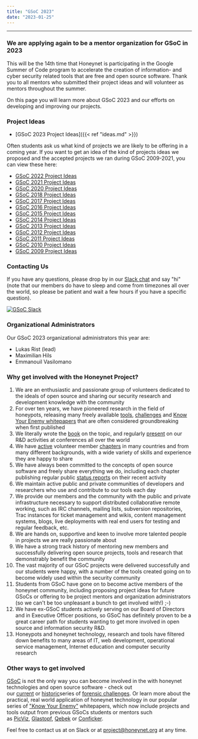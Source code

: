 ```yaml
---
title: "GSoC 2023"
date: "2023-01-25"
---
```


* * *

### We are applying again to be a mentor organization for GSoC in 2023

This will be the 14th time that Honeynet is participating in the Google Summer of Code program to accelerate the creation of information- and cyber security related tools that are free and open source software. Thank you to all mentors who submitted their project ideas and will volunteer as mentors throughout the summer.

On this page you will learn more about GSoC 2023 and our efforts on developing and improving our projects.

### Project Ideas

- [GSoC 2023 Project Ideas]({{< ref "ideas.md" >}})

Often students ask us what kind of projects we are likely to be offering in a coming year. If you want to get an idea of the kind of projects ideas we proposed and the accepted projects we ran during GSoC 2009-2021, you can view these here:

- [GSoC 2022 Project Ideas](/gsoc/gsoc-2022/ideas/)
- [GSoC 2021 Project Ideas](https://www.honeynet.org/gsoc/gsoc-2021/google-summer-of-code-2021-project-ideas/)  
- [GSoC 2020 Project Ideas](https://www.honeynet.org/gsoc/gsoc-2020/google-summer-of-code-2020-project-ideas/)  
- [GSoC 2018 Project Ideas](//www.honeynet.org/gsoc/gsoc-2018/ideas/)
- [GSoC 2017 Project Ideas](/gsoc/gsoc-2017/ideas/)
- [GSoC 2016 Project Ideas](/gsoc/gsoc-2016/ideas/)
- [GSoC 2015 Project Ideas](/gsoc/gsoc-2015/ideas/)
- [GSoC 2014 Project Ideas](/gsoc/gsoc-2014/ideas/)  
- [GSoC 2013 Project Ideas](/gsoc/gsoc-2013/ideas/)
- [GSoC 2012 Project Ideas](/gsoc/gsoc-2012/ideas/)
- [GSoC 2011 Project Ideas](/gsoc/gsoc-2011/ideas/)
- [GSoC 2010 Project Ideas](/gsoc/gsoc-2010/ideas/)
- [GSoC 2009 Project Ideas](/gsoc/gsoc-2009/ideas/)

### Contacting Us

If you have any questions, please drop by in our [Slack chat](//gsoc-slack.honeynet.org/) and say "hi" (note that our members do have to sleep and come from timezones all over the world, so please be patient and wait a few hours if you have a specific question).

[![GSoC Slack](//gsoc-slack.honeynet.org/badge.svg)](//gsoc-slack.honeynet.org/)

### Organizational Administrators

Our GSoC 2023 organizational administrators this year are:

- Lukas Rist (lead)
- Maximilian Hils
- Emmanouil Vasilomano

### Why get involved with the Honeynet Project?

1. We are an enthusiastic and passionate group of volunteers dedicated to the ideals of open source and sharing our security research and development knowledge with the community
2. For over ten years, we have pioneered research in the field of honeypots, releasing many freely available [tools](//www.honeynet.org/project), [challenges](//www.honeynet.org/challenges) and [Know Your Enemy whitepapers](//www.honeynet.org/papers) that are often considered groundbreaking when first published
3. We literally wrote the [book](//old.honeynet.org/book) on the topic, and regularly [present](//old.honeynet.org/speaking/PacSec07_David_Watson_Global_Distributed_Honeynet.pdf) on our R&D activities at conferences all over the world
4. We have [active](//www.honeynet.org/node/371) volunteer member [chapters](//www.honeynet.org/og) in many countries and from many different backgrounds, with a wide variety of skills and experience they are happy to share
5. We have always been committed to the concepts of open source software and freely share everything we do, including each chapter publishing regular public [status reports](//www.honeynet.org/chapter/statusreports) on their recent activity
6. We maintain active public and private communities of developers and researchers who use and contribute to our tools each day
7. We provide our members and the community with the public and private infrastructure necessary to support distributed collaborative remote working, such as IRC channels, mailing lists, subversion repositories, Trac instances for ticket management and wikis, content management systems, blogs, live deployments with real end users for testing and regular feedback, etc.
8. We are hands on, supportive and keen to involve more talented people in projects we are really passionate about
9. We have a strong track history of mentoring new members and successfully delivering open source projects, tools and research that demonstrably benefit the community
10. The vast majority of our GSoC projects were delivered successfully and our students were happy, with a number of the tools created going on to become widely used within the security community
11. Students from GSoC have gone on to become active members of the honeynet community, including proposing project ideas for future GSoCs or offering to be project mentors and organization administrators (so we can't be too unpleasant a bunch to get involved with!) ;-)
12. We have ex-GSoC students actively serving on our Board of Directors and in Executive Officer positions, so GSoC has definitely proven to be a great career path for students wanting to get more involved in open source and information security R&D.
13. Honeypots and honeynet technology, research and tools have filtered down benefits to many areas of IT, web development, operational service management, Internet education and computer security research

### Other ways to get involved

[GSoC](//summerofcode.withgoogle.com/) is not the only way you can become involved in the with honeynet technologies and open source software - check out our [current](//www.honeynet.org/challenges) or [historic](//old.honeynet.org/misc/chall.html)series of [forensic challenges](//www.honeynet.org/challenges). Or learn more about the practical, real world application of honeynet technology in our popular series of ["Know Your Enemy"](//www.honeynet.org/papers) whitepapers, which now include projects and tools output from previous GSoCs students or mentors such as [PicViz](//www.honeynet.org/node/499), [Glastopf](//www.honeynet.org/papers/KYT_glastopf), [Qebek](//www.honeynet.org/papers/KYT_qebek) or [Conficker](//www.honeynet.org/papers/conficker).

Feel free to contact us at on Slack or at [project@honeynet.org](mailto:project@honeynet.org) at any time.
